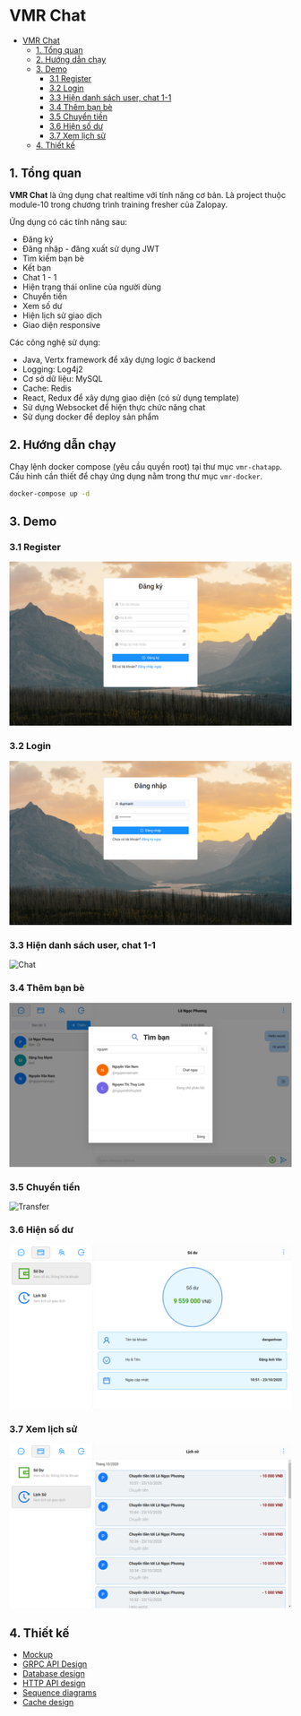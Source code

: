# VMR Chat

- [VMR Chat](#vmr-chat)
  - [1. Tổng quan](#1-tổng-quan)
  - [2. Hướng dẫn chạy](#2-hướng-dẫn-chạy)
  - [3. Demo](#3-demo)
    - [3.1 Register](#31-register)
    - [3.2 Login](#32-login)
    - [3.3 Hiện danh sách user, chat 1-1](#33-hiện-danh-sách-user-chat-1-1)
    - [3.4 Thêm bạn bè](#34-thêm-bạn-bè)
    - [3.5 Chuyển tiền](#35-chuyển-tiền)
    - [3.6 Hiện số dư](#36-hiện-số-dư)
    - [3.7 Xem lịch sử](#37-xem-lịch-sử)
  - [4. Thiết kế](#4-thiết-kế)

## 1. Tổng quan

__VMR Chat__ là ứng dụng chat realtime với tính năng cơ bản. Là project thuộc module-10 trong chương trình training fresher của Zalopay.

Ứng dụng có các tính năng sau:

- Đăng ký
- Đăng nhập - đăng xuất sử dụng JWT
- Tìm kiếm bạn bè
- Kết bạn
- Chat 1 - 1
- Hiện trạng thái online của người dùng
- Chuyển tiền
- Xem số dư
- Hiện lịch sử giao dịch
- Giao diện responsive

Các công nghệ sử dụng:

- Java, Vertx framework để xây dựng logic ở backend
- Logging: Log4j2
- Cơ sở dữ liệu: MySQL
- Cache: Redis
- React, Redux để xây dựng giao diện (có sử dụng template)
- Sử dựng Websocket để hiện thực chức năng chat
- Sử dụng docker để deploy sản phẩm

## 2. Hướng dẫn chạy

Chạy lệnh docker compose (yêu cầu quyền root) tại thư mục `vmr-chatapp`. Cấu hình cần thiết để chạy ứng dụng nằm trong thư mục `vmr-docker`.

```bash
docker-compose up -d
```

## 3. Demo

### 3.1 Register

![Register](report/img/demo/register.png)

### 3.2 Login

![Login](report/img/demo/login.png)

### 3.3 Hiện danh sách user, chat 1-1

![Chat](report/img/demo/chat-1-1.gif)

### 3.4 Thêm bạn bè

![Add friend](report/img/demo/add-friend.png)

### 3.5 Chuyển tiền

![Transfer](report/img/demo/transfer.gif)

### 3.6 Hiện số dư

![Balance](report/img/demo/balance.png)

### 3.7 Xem lịch sử

![History](report/img/demo/history.png)

## 4. Thiết kế

- [Mockup](https://balsamiq.cloud/seo701z/pbade9k)
- [GRPC API Design](report/doc/grpc-design.md)
- [Database design](report/doc/database-diagrams.md)
- [HTTP API design](https://app.swaggerhub.com/apis-docs/anhvan1999/vmr-chat/1.0.0)
- [Sequence diagrams](report/doc/sequence-diagrams.md)
- [Cache design](report/doc/cache-design.md)
